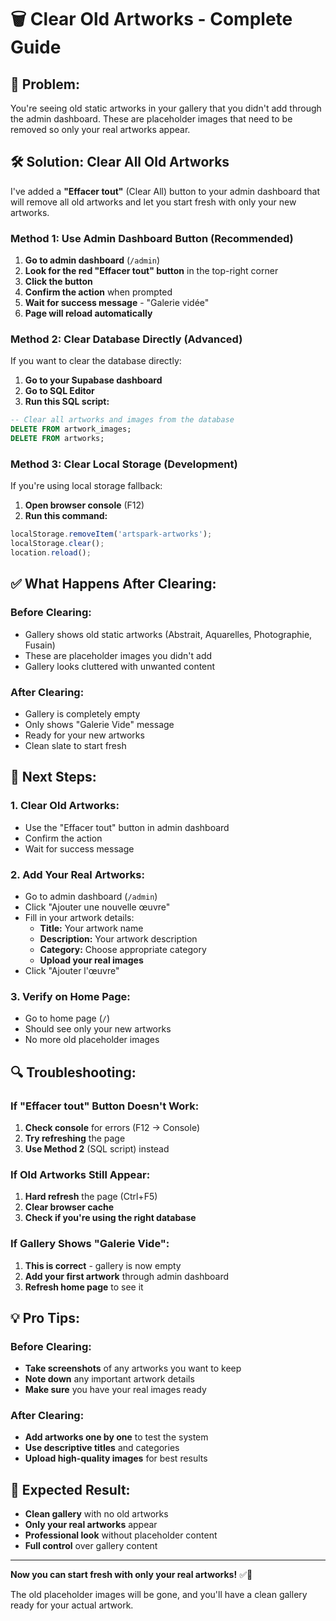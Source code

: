 # 🗑️ Clear Old Artworks - Complete Guide

## 🎯 **Problem:**

You're seeing old static artworks in your gallery that you didn't add through the admin dashboard. These are placeholder images that need to be removed so only your real artworks appear.

## 🛠️ **Solution: Clear All Old Artworks**

I've added a **"Effacer tout"** (Clear All) button to your admin dashboard that will remove all old artworks and let you start fresh with only your new artworks.

### **Method 1: Use Admin Dashboard Button (Recommended)**

1. **Go to admin dashboard** (`/admin`)
2. **Look for the red "Effacer tout" button** in the top-right corner
3. **Click the button**
4. **Confirm the action** when prompted
5. **Wait for success message** - "Galerie vidée"
6. **Page will reload automatically**

### **Method 2: Clear Database Directly (Advanced)**

If you want to clear the database directly:

1. **Go to your Supabase dashboard**
2. **Go to SQL Editor**
3. **Run this SQL script:**

```sql
-- Clear all artworks and images from the database
DELETE FROM artwork_images;
DELETE FROM artworks;
```

### **Method 3: Clear Local Storage (Development)**

If you're using local storage fallback:

1. **Open browser console** (F12)
2. **Run this command:**

```javascript
localStorage.removeItem('artspark-artworks');
localStorage.clear();
location.reload();
```

## ✅ **What Happens After Clearing:**

### **Before Clearing:**

- Gallery shows old static artworks (Abstrait, Aquarelles, Photographie, Fusain)
- These are placeholder images you didn't add
- Gallery looks cluttered with unwanted content

### **After Clearing:**

- Gallery is completely empty
- Only shows "Galerie Vide" message
- Ready for your new artworks
- Clean slate to start fresh

## 🎨 **Next Steps:**

### **1. Clear Old Artworks:**

- Use the "Effacer tout" button in admin dashboard
- Confirm the action
- Wait for success message

### **2. Add Your Real Artworks:**

- Go to admin dashboard (`/admin`)
- Click "Ajouter une nouvelle œuvre"
- Fill in your artwork details:
  - **Title:** Your artwork name
  - **Description:** Your artwork description
  - **Category:** Choose appropriate category
  - **Upload your real images**
- Click "Ajouter l'œuvre"

### **3. Verify on Home Page:**

- Go to home page (`/`)
- Should see only your new artworks
- No more old placeholder images

## 🔍 **Troubleshooting:**

### **If "Effacer tout" Button Doesn't Work:**

1. **Check console** for errors (F12 → Console)
2. **Try refreshing** the page
3. **Use Method 2** (SQL script) instead

### **If Old Artworks Still Appear:**

1. **Hard refresh** the page (Ctrl+F5)
2. **Clear browser cache**
3. **Check if you're using the right database**

### **If Gallery Shows "Galerie Vide":**

1. **This is correct** - gallery is now empty
2. **Add your first artwork** through admin dashboard
3. **Refresh home page** to see it

## 💡 **Pro Tips:**

### **Before Clearing:**

- **Take screenshots** of any artworks you want to keep
- **Note down** any important artwork details
- **Make sure** you have your real images ready

### **After Clearing:**

- **Add artworks one by one** to test the system
- **Use descriptive titles** and categories
- **Upload high-quality images** for best results

## 🎯 **Expected Result:**

- **Clean gallery** with no old artworks
- **Only your real artworks** appear
- **Professional look** without placeholder content
- **Full control** over gallery content

---

**Now you can start fresh with only your real artworks!** ✅🎨

The old placeholder images will be gone, and you'll have a clean gallery ready for your actual artwork.
